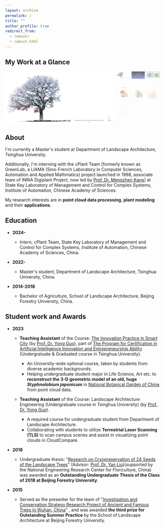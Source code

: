 ```yaml
---
layout: archive
permalink: /
title: ""
author_profile: true
redirect_from: 
  - /about/
  - /about.html
---
```


My Work at a Glance
------

<div style="display: flex; max-width: 800px; margin: auto;">
  <!-- 主图片展示区 -->
  <img id="mainImage" src="/images/glance-images/glance-001.jpg" alt="Main Image" 
       style="width: 70%; margin-right: 10px; object-fit: contain; height: auto;">

  <!-- 缩略图区 -->
  <div style="width: 30%; display: grid; grid-template-columns: repeat(3, 1fr); gap: 5px;">
        <img src="/images/glance-images/glance-001.jpg" 
             style="cursor: pointer; opacity: 0.6; width: 100%; height: auto; object-fit: cover;" 
             onclick="changeImage('/images/glance-images/glance-001.jpg', this)">
        <img src="/images/glance-images/glance-002.jpg" 
             style="cursor: pointer; opacity: 0.6; width: 100%; height: auto; object-fit: cover;" 
             onclick="changeImage('/images/glance-images/glance-002.jpg', this)">
        <img src="/images/glance-images/glance-003.jpg" 
             style="cursor: pointer; opacity: 0.6; width: 100%; height: auto; object-fit: cover;" 
             onclick="changeImage('/images/glance-images/glance-003.jpg', this)">
        <img src="/images/glance-images/glance-004.png" 
             style="cursor: pointer; opacity: 0.6; width: 100%; height: auto; object-fit: cover;" 
             onclick="changeImage('/images/glance-images/glance-004.png', this)">
        <img src="/images/glance-images/glance-005.png" 
             style="cursor: pointer; opacity: 0.6; width: 100%; height: auto; object-fit: cover;" 
             onclick="changeImage('/images/glance-images/glance-005.png', this)">
        <img src="/images/glance-images/glance-006.png" 
             style="cursor: pointer; opacity: 0.6; width: 100%; height: auto; object-fit: cover;" 
             onclick="changeImage('/images/glance-images/glance-006.png', this)">
        <img src="/images/glance-images/glance-007.png" 
             style="cursor: pointer; opacity: 0.6; width: 100%; height: auto; object-fit: cover;" 
             onclick="changeImage('/images/glance-images/glance-007.png', this)">
  </div>
</div>

<script>
    // 图片数组
    const images = [
        "/images/glance-images/glance-001.jpg",
        "/images/glance-images/glance-002.jpg",
        "/images/glance-images/glance-003.jpg",
        "/images/glance-images/glance-004.png",
        "/images/glance-images/glance-005.png",
        "/images/glance-images/glance-006.png",
        "/images/glance-images/glance-007.png"
    ];

    let currentIndex = 0;

    function changeImage(src, thumbnail) {
        document.getElementById("mainImage").src = src;
        let thumbnails = document.querySelectorAll('.thumbnail');
        thumbnails.forEach(img => img.style.opacity = '0.6');
        thumbnail.style.opacity = '1';
        // 重置自动播放的计数器
        currentIndex = images.indexOf(src);
    }

    function autoPlay() {
        currentIndex = (currentIndex + 1) % images.length;
        document.getElementById("mainImage").src = images[currentIndex];
    }

    // 每3秒自动切换图片
    setInterval(autoPlay, 3000);
</script>


About
------

<!--
I'm now looking for opportunities as an intern/visiting student/research assistant in a suitable research team for further study.
-->

I'm currently a Master's student at Department of Landscape Architecture, Tsinghua University.

Additionally, I'm interning with the cPlant Team [formerly known as GreenLab, a LIAMA (Sino-French Laboratory in Computer Sciences, Automation and Applied Mathmatics) project launched in 1998, associate team of INRIA Digiplant Project, now led by [Prof. Dr. Mengzhen Kang](https://people.ucas.ac.cn/~kangmengzhen?language=en)] at State Key Laboratory of Management and Control for Complex Systems, Institute of Automation, Chinese Academy of Sciences.

My research interests are in **point cloud data processing**, **plant modeling** and their **applications**.

<!--
* **Point clouds data processing:**<br>
  The first time I encountered point clouds was in an engineering project. At that time, point clouds, as a novel type of surveying data, provided precise three-dimensional spatial information for the real world, including terrain, vegetation, buildings, and various other elements. This data served as the foundation for quantitative data analysis in engineering projects.<br>

  Processing and analyzing point cloud data can reveal valuable information about the real world, enabling quantitative descriptions of reality. Additionally, this information can be applied in various fields of research such as ecology, forestry, plant science and many other engineering fields.<br> 

* **Plant modeling:**<br>
  During my undergraduate studies, my research on  plant germplasm conservation laid the groundwork for my interest in plant modeling. My first published paper discussed how to reconstruct three-dimensional models of ancient trees using point cloud data, and how to extract information from them, thereby contributing to the conservation of ancient trees.<br>

  After reading numerous existing research papers, I learned that three-dimensional modeling of plants is relevant in multiple fields. Functional-Structral Plant Model(FSPM) has been established in both computer graphics and plant science field, used to represent plant structure and the physiological or physical processes of its growth development[^1].<br>
  
  Moreover, point clouds provide authentic three-dimensional configuration parameters for plant within specific spatiotemporal contexts.Therefore, the integration of FSPM with point clouds is also a research direction that interests me.<br>

* **Applications:**<br>
  As mentioned above, the real world provides an application scenario for both aspects. Many existing scientific problems can be addressed using new technological methods, which is also a direction I hope to explore.<br>
-->


Education
------

* **2024-**

  * Intern, cPlant Team, State Key Laboratory of Management and Control for Complex Systems, Institute of Automation, Chinese Academy of Sciences, China.

* **2022-**

  * Master's student, Department of Landscape Architecture, Tsinghua University, China.

* **2014-2018**

  * Bachelor of Agriculture, School of Landscape Architecture, Beijing Forestry University, China.

Student work and Awards
------

* **2023**

  * **Teaching Assistant** of the Course: [The Innovation Practice in Smart City](https://www.icenter.tsinghua.edu.cn/info/1034/2151.htm) (by [Prof. Dr. Yong Guo](http://www.arch.tsinghua.edu.cn/info/rw_fjly/1979)), part of [The Program for Certification in Artificial Intelligence Innovation and Entrepreneurship Ability](https://www.icenter.tsinghua.edu.cn/info/1034/2155.htm) (Undergratuate & Graduated course in Tsinghua University). 
    * An University-wide optional course, taken by students from diverse academic backgrounds.
    * Helping undergraduate student major in Life Science, Art etc. to **reconstruct the 3-D geometric model of an old, huge *Styphnolobium japonicum*** in [National Botanical Garden of China](http://www.chnbg.cn/en_home.html) from point cloud data.

  * **Teaching Assistant** of the Course: Landscape Architecture Engineering (Undergratuate course in Tsinghua University) (by [Prof. Dr. Yong Guo](http://www.arch.tsinghua.edu.cn/info/rw_fjly/1979)). 
    * A required course for undergraduate student from Department of Landscape Architecture.
    * Collaborating with students to utilize **Terrestrial Laser Scanning (TLS)** to scan campus scenes and assist in visualizing point clouds in CloudCompare.

* **2018**
  
  * Undergraduate thesis: "[Research on Cryopreservation of 24 Seeds of the Landscape Trees](https://yuxuannsun.github.io/Publications/thesis-001)" (Advisor: [Prof. Dr. Yan Liu](https://sola.bjfu.edu.cn/cn/teachers/office/js/378911.html))(supported by the National Engineering Research Center for Floriculture, China) was awarded as an **Outstanding Undergraduate Thesis of the Class of 2018 at Beijing Forestry University**.

* **2015**

  * Served as the presenter for the team of "[Investigation and Conservation Strategy Research Project of Ancient and Famous Trees in Wuhan, China](https://yuxuannsun.github.io/posts/2015/09/blog-project-001)" , and was awarded **the third prize for Outstanding Summer Practice** by the School of Landscape Architecture at Beijing Forestry University.



<!--
[^1]: <span style="font-size: 1.8em;">[J. Vos, J. B. Evers, G. H. Buck-Sorlin, B. Andrieu, M. Chelle, P. H. B. de Visser, Functional–structural plant modelling: a new versatile tool in crop science, Journal of Experimental Botany, Volume 61, Issue 8, May 2010, Pages 2101–2115](https://doi.org/10.1093/jxb/erp345)</span>
-->